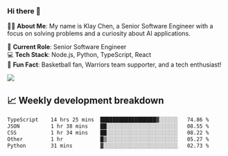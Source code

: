 ### Hi there 👋

👨‍💻 **About Me**: My name is Klay Chen, a Senior Software Engineer with a focus on solving problems and a curiosity about AI applications.

💼 **Current Role**: Senior Software Engineer  
💻 **Tech Stack**: Node.js, Python, TypeScript, React  
🏀 **Fun Fact**: Basketball fan, Warriors team supporter, and a tech enthusiast!

<img align="center" src="https://github-readme-stats.vercel.app/api?username=nameczz&show_icons=true&hide_title=true&theme=dracula" />

## 📈 Weekly development breakdown

<!--START_SECTION:waka-->

```txt
TypeScript    14 hrs 25 mins  ██████████████████▓░░░░░░   74.86 %
JSON          1 hr 38 mins    ██░░░░░░░░░░░░░░░░░░░░░░░   08.55 %
CSS           1 hr 34 mins    ██░░░░░░░░░░░░░░░░░░░░░░░   08.22 %
Other         1 hr            █▒░░░░░░░░░░░░░░░░░░░░░░░   05.27 %
Python        31 mins         ▓░░░░░░░░░░░░░░░░░░░░░░░░   02.73 %
```

<!--END_SECTION:waka-->
